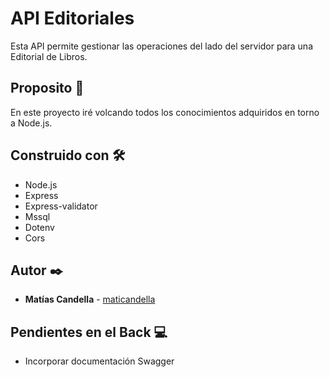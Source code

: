 # API Editoriales

Esta API permite gestionar las operaciones del lado del servidor para una Editorial de Libros.

## Proposito 🚀

En este proyecto iré volcando todos los conocimientos adquiridos en torno a Node.js.

## Construido con 🛠️

* Node.js
* Express
* Express-validator
* Mssql
* Dotenv
* Cors

## Autor ✒️

* **Matías Candella** - [maticandella](https://github.com/maticandella)

## Pendientes en el Back :computer:

* Incorporar documentación Swagger